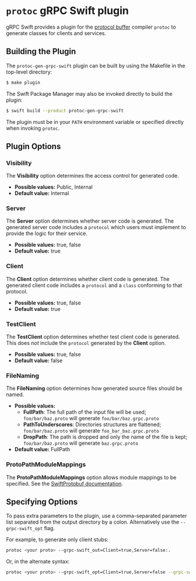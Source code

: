 # `protoc` gRPC Swift plugin

gRPC Swift provides a plugin for the [protocol buffer][protocol-buffers]
compiler `protoc` to generate classes for clients and services.

## Building the Plugin

The `protoc-gen-grpc-swift` plugin can be built by using the Makefile in the
top-level directory:

```sh
$ make plugin
```

The Swift Package Manager may also be invoked directly to build the plugin:

```sh
$ swift build --product protoc-gen-grpc-swift
```

The plugin must be in your `PATH` environment variable or specified directly
when invoking `protoc`.

## Plugin Options

### Visibility

The **Visibility** option determines the access control for generated code.

- **Possible values:** Public, Internal
- **Default value:** Internal

### Server

The **Server** option determines whether server code is generated. The
generated server code includes a `protocol` which users must implement
to provide the logic for their service.

- **Possible values:** true, false
- **Default value:** true

### Client

The **Client** option determines whether client code is generated. The
generated client code includes a `protocol` and a `class` conforming to that
protocol.

- **Possible values:** true, false
- **Default value:** true

### TestClient

The **TestClient** option determines whether test client code is generated.
This does *not* include the `protocol` generated by the **Client** option.

- **Possible values:** true, false
- **Default value:** false

### FileNaming

The **FileNaming** option determines how generated source files should be named.

- **Possible values:**
  - **FullPath**: The full path of the input file will be used;
    `foo/bar/baz.proto` will generate `foo/bar/baz.grpc.proto`
  - **PathToUnderscores**: Directories structures are flattened;
    `foo/bar/baz.proto` will generate `foo_bar_baz.grpc.proto`
  - **DropPath**: The path is dropped and only the name of the file is kept;
    `foo/bar/baz.proto` will generate `baz.grpc.proto`
- **Default value:** FullPath

### ProtoPathModuleMappings

The **ProtoPathModuleMappings** option allows module mappings to be specified.
See the [SwiftProtobuf documentation][swift-protobuf-module-mappings].

## Specifying Options

To pass extra parameters to the plugin, use a comma-separated parameter list
separated from the output directory by a colon. Alternatively use the
`--grpc-swift_opt` flag.

For example, to generate only client stubs:

```sh
protoc <your proto> --grpc-swift_out=Client=true,Server=false:.
```

Or, in the alternate syntax:

```sh
protoc <your proto> --grpc-swift_opt=Client=true,Server=false --grpc-swift_out=.
```

[protocol-buffers]: https://developers.google.com/protocol-buffers/docs/overview
[swift-protobuf-filenaming]: https://github.com/apple/swift-protobuf/blob/master/Documentation/PLUGIN.md#generation-option-filenaming---naming-of-generated-sources
[swift-protobuf-module-mappings]: https://github.com/apple/swift-protobuf/blob/master/Documentation/PLUGIN.md#generation-option-protopathmodulemappings---swift-module-names-for-proto-paths
